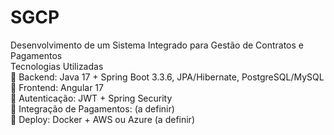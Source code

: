 # SGCP
Desenvolvimento de um Sistema Integrado para Gestão de Contratos e Pagamentos<br>
Tecnologias Utilizadas<br>
🔹 Backend: Java 17 + Spring Boot 3.3.6, JPA/Hibernate, PostgreSQL/MySQL<br>
🔹 Frontend: Angular 17<br>
🔹 Autenticação: JWT + Spring Security<br>
🔹 Integração de Pagamentos: (a definir)<br>
🔹 Deploy: Docker + AWS ou Azure (a definir)
